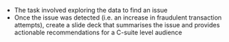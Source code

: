 - The task involved exploring the data to find an issue
- Once the issue was detected (i.e. an increase in fraudulent transaction attempts), create a slide deck that summarises the issue and provides actionable recommendations for a C-suite level audience

